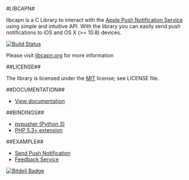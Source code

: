 #LIBCAPN#

libcapn is a C Library to interact with the [Apple Push Notification Service](http://developer.apple.com/library/mac/#documentation/NetworkingInternet/Conceptual/RemoteNotificationsPG/ApplePushService/ApplePushService.html) using simple and intuitive API. 
With the library you can easily send push notifications to iOS and OS X (>= 10.8) devices. 

[![Build Status](https://secure.travis-ci.org/adobkin/libcapn.png)](http://travis-ci.org/adobkin/libcapn)

Please visit [libcapn.org](http://libcapn.org) for more information

##LICENSE##

The library is licensed under the [MIT](http://www.opensource.org/licenses/mit-license.php) license; see LICENSE file.

##DOCUMENTATION##

- [View documentation](http://libcapn.org/doc/html/index.html)

##BINDINGS##

- [pypusher (Python 3)](https://github.com/idlesign/pypusher)
- [PHP 5.3+ extension](http://libcapn.org/php-apn)

##EXAMPLE##

- [Send Push Notification](http://libcapn.org/doc/html/send_push_8c-example.html)
- [Feedback Service](http://libcapn.org/doc/html/feedback_8c-example.html)



[![Bitdeli Badge](https://d2weczhvl823v0.cloudfront.net/adobkin/libcapn/trend.png)](https://bitdeli.com/free "Bitdeli Badge")

